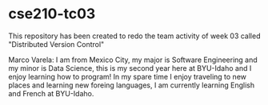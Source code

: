# cse210-tc03
This repository has been created to redo the team activity of week 03 called "Distributed Version Control"


Marco Varela: I am from Mexico City, my major is Software Engineering and my minor is Data Science, this is my second year here at BYU-Idaho and I enjoy learning how to program!
In my spare time I enjoy traveling to new places and learning new foreing languages, I am currently learning English and French at BYU-Idaho.